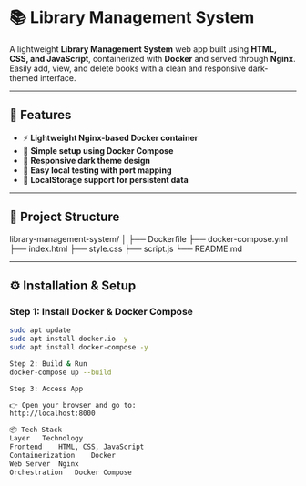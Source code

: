 # 📚 Library Management System

A lightweight **Library Management System** web app built using **HTML, CSS, and JavaScript**, containerized with **Docker** and served through **Nginx**.  
Easily add, view, and delete books with a clean and responsive dark-themed interface.

---

## 🚀 Features

- ⚡ **Lightweight Nginx-based Docker container**
- 🐳 **Simple setup using Docker Compose**
- 🖤 **Responsive dark theme design**
- 🔄 **Easy local testing with port mapping**
- 💾 **LocalStorage support for persistent data**

---

## 🧱 Project Structure
library-management-system/
│
├── Dockerfile
├── docker-compose.yml
├── index.html
├── style.css
├── script.js
└── README.md


---

## ⚙️ Installation & Setup

### Step 1: Install Docker & Docker Compose
```bash
sudo apt update
sudo apt install docker.io -y
sudo apt install docker-compose -y

Step 2: Build & Run
docker-compose up --build

Step 3: Access App

👉 Open your browser and go to:
http://localhost:8000

📦 Tech Stack
Layer	Technology
Frontend	HTML, CSS, JavaScript
Containerization	Docker
Web Server	Nginx
Orchestration	Docker Compose

